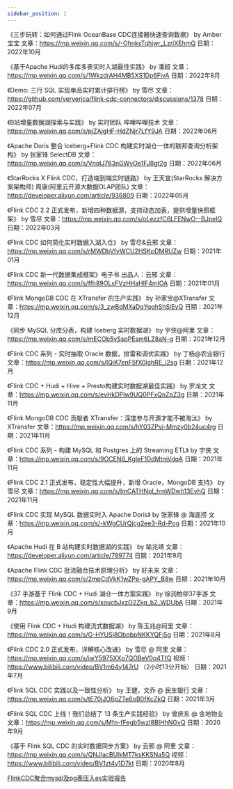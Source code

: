 ```yaml
---
sidebar_position: 1
---
```


《三步玩转：如何通过Flink OceanBase CDC连接器快速查询数据》
by Amber 宝宝 文章：https://mp.weixin.qq.com/s/-OhnksTqhjwr_LzriXEhmQ 日期：2022年10月

《基于Apache Hudi的多库多表实时入湖最佳实践》
by 潘超 文章：https://mp.weixin.qq.com/s/1WkzdrAH4MB5XS1Dp6FivA 日期：2022年8月

《Demo: 三行 SQL 实现单品实时累计排行榜》
by 雪尽 文章：https://github.com/ververica/flink-cdc-connectors/discussions/1378 日期：2022年07月

《B站增量数据湖探索与实践》
by 实时团队 哔哩哔哩技术 文章：https://mp.weixin.qq.com/s/pjZAjgHF-HdZNjr7LfY9JA 日期：2022年06月

《Apache Doris 整合 Iceberg+Flink CDC 构建实时湖仓一体的联邦查询分析架构》
by 张家锋 SelectDB 文章：https://mp.weixin.qq.com/s/VnqlJ763nGWyOe1FJ8gt2g 日期：2022年06月

《StarRocks X Flink CDC，打造端到端实时链路》
by 王天宜(StarRocks 解决方案架构师) 周康(阿里云开源大数据OLAP团队) 文章：https://developer.aliyun.com/article/936809 日期：2022年05月

《Flink CDC 2.2 正式发布，新增四种数据源，支持动态加表，提供增量快照框架》
by 雪尽 文章：https://mp.weixin.qq.com/s/oLezzfC6LFENwO--BJpelQ 日期：2022年03月

《Flink CDC 如何简化实时数据入湖入仓》
by 雪尽&云邪 文章：https://mp.weixin.qq.com/s/rMWDbVfyWCU2HSKpDMRUZw 日期：2021年01月

《Flink CDC 新一代数据集成框架》电子书
出品人：云邪 文章：https://mp.weixin.qq.com/s/ffh89OLxFVzHHaHIF4mIOA 日期：2021年01月

《Flink MongoDB CDC 在 XTransfer 的生产实践》
by 孙家宝@XTransfer 文章：https://mp.weixin.qq.com/s/3_zwBdMXaDgYqghShSiEyQ 日期：2021年12月

《同步 MySQL 分库分表，构建 Iceberg 实时数据湖》
by 宇侠@阿里 文章：https://mp.weixin.qq.com/s/mECOb5vSspPEsm6LZ8aN-g 日期：2021年12月

《Flink CDC 系列 - 实时抽取 Oracle 数据，排雷和调优实践》
by 丁杨@农业银行 文章：https://mp.weixin.qq.com/s/IQiK7enF5fX0ighRE_i2sg 日期：2021年12月

《Flink CDC + Hudi + Hive + Presto构建实时数据湖最佳实践》
by 罗龙文 文章：https://mp.weixin.qq.com/s/evHkDPlw9UQ0PFxQnZpZ3g 日期：2021年11月

《Flink MongoDB CDC 贡献者 XTransfer：深度参与开源才能不被淘汰》
by XTransfer 文章：https://mp.weixin.qq.com/s/hY03ZPvi-Mmzy0b24uc4rg 日期：2021年11月

《Flink CDC 系列 - 构建 MySQL 和 Postgres 上的 Streaming ETL》
by 宇侠 文章：https://mp.weixin.qq.com/s/9OCEN6_KgIeF1DdMtmVdqA 日期：2021年11月

《Flink CDC 2.1 正式发布，稳定性大幅提升，新增 Oracle，MongoDB 支持》
by 雪尽 文章：https://mp.weixin.qq.com/s/ImCATHNpI_hmWDwh13EvhQ 日期：2021年11月

《Flink CDC 实现 MySQL 数据实时入 Apache Doris》
by 张家锋 @ 海底捞 文章：https://mp.weixin.qq.com/s/-kWgCUrQjcg2ee3-Rd-Pog 日期：2021年10月

《Apache Hudi 在 B 站构建实时数据湖的实践》
by 喻兆靖 文章：https://developer.aliyun.com/article/789774 日期：2021年9月

《Apache Flink CDC 批流融合技术原理分析》
by 好未来 文章：https://mp.weixin.qq.com/s/2mpCdVkK1wZPe-gAPY_B8w 日期：2021年10月

《37 手游基于 Flink CDC + Hudi 湖仓一体方案实践》
by 徐润柏@37手游 文章：https://mp.weixin.qq.com/s/xoucbJxzO2Zkq_b2_WDUbA 日期：2021年9月

《使用 Flink CDC + Hudi 构建流式数据湖》
by 陈玉兆@阿里 文章：https://mp.weixin.qq.com/s/G-HYUSj8ObqbpNKKYQFj5g 日期：2021年8月

《Flink CDC 2.0 正式发布，详解核心改进》
by 雪尽 @ 阿里 文章：https://mp.weixin.qq.com/s/iwY5975XXp7QOBeV0q4TfQ 视频：https://www.bilibili.com/video/BV1m64y147rU （2小时13分开始） 日期：2021年7月

《Flink SQL CDC 实践以及一致性分析》
by 王健，文乔 @ 民生银行 文章：https://mp.weixin.qq.com/s/tE70jJO6pZTe6oB0fKcZkQ 日期：2021年3月

《Flink SQL CDC 上线！我们总结了 13 条生产实践经验》
by 曾庆东 @ 金地物业 文章：https://mp.weixin.qq.com/s/Mfn-fFegb5wzI8BIHhNGvQ 日期：2020年9月

《基于 Flink SQL CDC 的实时数据同步方案》
by 云邪 @ 阿里 文章：https://mp.weixin.qq.com/s/QNJlacBUlkMT7ksKKSNa5Q 视频：https://www.bilibili.com/video/BV1zt4y1D7kt 日期：2020年8月

[FlinkCDC聚合mysql及pg表压入es实验报告](https://www.aliyundrive.com/s/XCm6aXfBfZC)
